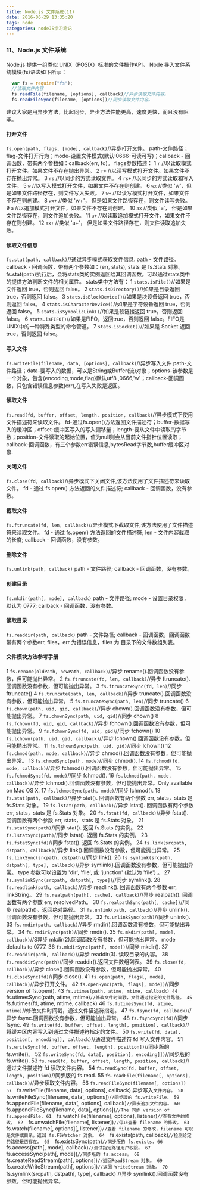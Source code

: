 ```yaml
---
title: Node.js 文件系统(11)
date: 2016-06-29 13:35:20
tags: node
categories: nodeJS学习笔记
---
```



### 11、Node.js 文件系统
Node.js 提供一组类似 UNIX（POSIX）标准的文件操作API。 Node 导入文件系统模块(fs)语法如下所示：
``` javascript
  var fs = require("fs");
  //读取文件内容
  fs.readFile(filename, [options], callback)//异步读取文件内容。
  fs.readFileSync(filename, [options])//同步读取文件内容。
```
建议大家是用异步方法，比起同步，异步方法性能更高，速度更快，而且没有阻塞。
<!-- more -->
#### 打开文件
`fs.open(path, flags, [mode], callback)`//异步打开文件。
    path-文件路径；flag-文件打开行为；mode-设置文件模式(默认:0666-可读可写)；callback - 回调函数，带有两个参数如：callback(err, fd)。
flags参数描述：
1  `r` //以读取模式打开文件。如果文件不存在抛出异常。
2  `r+` //以读写模式打开文件。如果文件不存在抛出异常。
3  `rs` //以同步的方式读取文件。
4  `rs+` //以同步的方式读取和写入文件。
5  `w` //以写入模式打开文件，如果文件不存在则创建。
6  `wx` //类似 'w'，但是如果文件路径存在，则文件写入失败。
7  `w+` //以读写模式打开文件，如果文件不存在则创建。
8  `wx+` //类似 'w+'， 但是如果文件路径存在，则文件读写失败。
9  `a` //以追加模式打开文件，如果文件不存在则创建。
10  `ax` //类似 'a'， 但是如果文件路径存在，则文件追加失败。
11  `a+` //以读取追加模式打开文件，如果文件不存在则创建。
12  `ax+` //类似 'a+'， 但是如果文件路径存在，则文件读取追加失败。

#### 读取文件信息
`fs.stat(path, callback)`//通过异步模式获取文件信息.
    path - 文件路径。callback - 回调函数，带有两个参数如：(err, stats), stats 是 fs.Stats 对象。
fs.stat(path)执行后，会将stats类的实例返回给其回调函数。可以通过stats类中的提供方法判断文件的相关属性。
stats类中方法有：
1  `stats.isFile()`//如果是文件返回 true，否则返回 false。
2  `stats.isDirectory()`//如果是目录返回 true，否则返回 false。
3  `stats.isBlockDevice()`//如果是块设备返回 true，否则返回 false。
4  `stats.isCharacterDevice()`//如果是字符设备返回 true，否则返回 false。
5  `stats.isSymbolicLink()`//如果是软链接返回 true，否则返回 false。
6  `stats.isFIFO()`//如果是FIFO，返回true，否则返回 false。FIFO是UNIX中的一种特殊类型的命令管道。
7  `stats.isSocket()`//如果是 Socket 返回 true，否则返回 false。
#### 写入文件
`fs.writeFile(filename, data, [options], callback)`//异步写入文件
    path-文件路径；data-要写入的数据，可以是String或Buffer(流)对象；options-该参数是一个对象，包含{encoding,mode,flag}默认utf8 ,0666,'w'；callback-回调函数，只包含错误信息参数(err),在写入失败是返回。
#### 读取文件
`fs.read(fd, buffer, offset, length, position, callback)`//异步模式下使用文件描述符来读取文件。
    fd-通过fs.open()方法返回文件描述符；buffer-数据写入的缓冲区；offset-缓冲区写入的写入偏移量；length-要从文件中读取的字节数；position-文件读取的起始位置，值为null则会从当前文件指针位置读取；callback-回调函数，有三个参数err错误信息,bytesRead字节数,buffer缓冲区对象.
#### 关闭文件
`fs.close(fd, callback)`//异步模式下关闭文件,该方法使用了文件描述符来读取文件。
    fd - 通过 fs.open() 方法返回的文件描述符; callback - 回调函数，没有参数。
#### 截取文件
`fs.ftruncate(fd, len, callback)`//异步模式下截取文件,该方法使用了文件描述符来读取文件。
    fd - 通过 fs.open() 方法返回的文件描述符; len - 文件内容截取的长度; callback - 回调函数，没有参数。
#### 删除文件
`fs.unlink(path, callback)`
    path - 文件路径; callback - 回调函数，没有参数。
#### 创建目录
`fs.mkdir(path[, mode], callback)`
    path - 文件路径; mode - 设置目录权限，默认为 0777; callback - 回调函数，没有参数。
#### 读取目录
`fs.readdir(path, callback)`
    path - 文件路径; callback - 回调函数，回调函数带有两个参数err, files，err 为错误信息，files 为 目录下的文件数组列表。
#### 文件模块方法参考手册
1  `fs.rename(oldPath, newPath, callback)`//异步 rename().回调函数没有参数，但可能抛出异常。
2  `fs.ftruncate(fd, len, callback)`//异步 ftruncate().回调函数没有参数，但可能抛出异常。
3  `fs.ftruncateSync(fd, len)`//同步 ftruncate()
4  `fs.truncate(path, len, callback)`//异步 truncate().回调函数没有参数，但可能抛出异常。
5  `fs.truncateSync(path, len)`//同步 truncate()
6  `fs.chown(path, uid, gid, callback)`//异步 chown().回调函数没有参数，但可能抛出异常。
7  `fs.chownSync(path, uid, gid)`//同步 chown()
8  `fs.fchown(fd, uid, gid, callback)`//异步 fchown().回调函数没有参数，但可能抛出异常。
9  `fs.fchownSync(fd, uid, gid)`//同步 fchown()
10  `fs.lchown(path, uid, gid, callback)`//异步 lchown().回调函数没有参数，但可能抛出异常。
11  `fs.lchownSync(path, uid, gid)`//同步 lchown()
12  `fs.chmod(path, mode, callback)`//异步 chmod().回调函数没有参数，但可能抛出异常。
13  `fs.chmodSync(path, mode)`//同步 chmod().
14  `fs.fchmod(fd, mode, callback)`//异步 fchmod().回调函数没有参数，但可能抛出异常。
15  `fs.fchmodSync(fd, mode)`//同步 fchmod().
16  `fs.lchmod(path, mode, callback)`//异步 lchmod().回调函数没有参数，但可能抛出异常。Only available on Mac OS X.
17  `fs.lchmodSync(path, mode)`//同步 lchmod().
18  `fs.stat(path, callback)`//异步 stat(). 回调函数有两个参数 err, stats，stats 是 fs.Stats 对象。
19  `fs.lstat(path, callback)`//异步 lstat(). 回调函数有两个参数 err, stats，stats 是 fs.Stats 对象。
20  `fs.fstat(fd, callback)`//异步 fstat(). 回调函数有两个参数 err, stats，stats 是 fs.Stats 对象。
21  `fs.statSync(path)`//同步 stat(). 返回 fs.Stats 的实例。
22  `fs.lstatSync(path)`//同步 lstat(). 返回 fs.Stats 的实例。
23  `fs.fstatSync(fd)`//同步 fstat(). 返回 fs.Stats 的实例。
24  `fs.link(srcpath, dstpath, callback)`//异步 link().回调函数没有参数，但可能抛出异常。
25  `fs.linkSync(srcpath, dstpath)`//同步 link().
26  `fs.symlink(srcpath, dstpath[, type], callback)`//异步 symlink().回调函数没有参数，但可能抛出异常。 type 参数可以设置为 'dir', 'file', 或 'junction' (默认为 'file') 。
27  `fs.symlinkSync(srcpath, dstpath[, type])`//同步 symlink().
28  `fs.readlink(path, callback)`//异步 readlink(). 回调函数有两个参数 err, linkString。
29  `fs.realpath(path[, cache], callback)`//异步 realpath(). 回调函数有两个参数 err, resolvedPath。
30  `fs.realpathSync(path[, cache])`//同步 realpath()。返回绝对路径。
31  `fs.unlink(path, callback)`//异步 unlink().回调函数没有参数，但可能抛出异常。
32  `fs.unlinkSync(path)`//同步 unlink().
33  `fs.rmdir(path, callback)`//异步 rmdir().回调函数没有参数，但可能抛出异常。
34  `fs.rmdirSync(path)`//同步 rmdir().
35  `fs.mkdir(path[, mode], callback)`//S异步 mkdir(2).回调函数没有参数，但可能抛出异常。 mode defaults to 0777.
36  `fs.mkdirSync(path[, mode])`//同步 mkdir().
37  `fs.readdir(path, callback)`//异步 readdir(3). 读取目录的内容。
38  `fs.readdirSync(path)`//同步 readdir().返回文件数组列表。
39  `fs.close(fd, callback)`//异步 close().回调函数没有参数，但可能抛出异常。
40  `fs.closeSync(fd)`//同步 close().
41  `fs.open(path, flags[, mode], callback)`//异步打开文件。
42  `fs.openSync(path, flags[, mode])`//同步 version of fs.open().
43  `fs.utimes(path, atime, mtime, callback)
44  `fs.utimesSync(path, atime, mtime)`//修改文件时间戳，文件通过指定的文件路径。
45  `fs.futimes(fd, atime, mtime, callback)
46  `fs.futimesSync(fd, atime, mtime)`//修改文件时间戳，通过文件描述符指定。
47  `fs.fsync(fd, callback)`//异步 fsync.回调函数没有参数，但可能抛出异常。
48  `fs.fsyncSync(fd)`//同步 fsync.
49  `fs.write(fd, buffer, offset, length[, position], callback)`//将缓冲区内容写入到通过文件描述符指定的文件。
50  `fs.write(fd, data[, position[, encoding]], callback)`//通过文件描述符 fd 写入文件内容。
51  `fs.writeSync(fd, buffer, offset, length[, position])`//同步版的 fs.write()。
52  `fs.writeSync(fd, data[, position[, encoding]])`//同步版的 fs.write().
53  `fs.read(fd, buffer, offset, length, position, callback)`//通过文件描述符 fd 读取文件内容。
54  `fs.readSync(fd, buffer, offset, length, position)`//同步版的 fs.read.
55  `fs.readFile(filename[, options], callback)`//异步读取文件内容。
56  `fs.readFileSync(filename[, options])
57  `fs.writeFile(filename, data[, options], callback)
异步写入`文件内容。
58  `fs.writeFileSync(filename, data[, options])`//同步版的 fs.writeFile。
59  `fs.appendFile(filename, data[, options], callback)`//异步追加文件内容。
60  `fs.appendFileSync(filename, data[, options])`//The 同步 version of fs.appendFile.
61  `fs.watchFile(filename[, options], listener)`//查看文件的修改。
62  `fs.unwatchFile(filename[, listener])`//停止查看 filename 的修改。
63  `fs.watch(filename[, options][, listener])`//查看 filename 的修改，filename 可以是文件或目录。返回 fs.FSWatcher 对象。
64  `fs.exists(path, callback)`//检测给定的路径是否存在。
65  `fs.existsSync(path)`//同步版的 fs.exists.
66  `fs.access(path[, mode], callback)`//测试指定路径用户权限。
67  `fs.accessSync(path[, mode])`//同步版的 fs.access。
68  `fs.createReadStream(path[, options])`//返回ReadStream 对象。
69  `fs.createWriteStream(path[, options])`//返回 WriteStream 对象。
70  `fs.symlink(srcpath, dstpath[, type], callback)`//异步 symlink().回调函数没有参数，但可能抛出异常。

